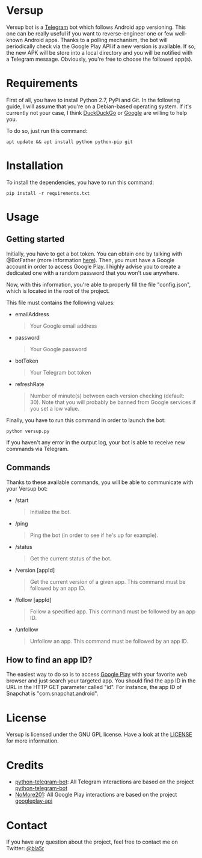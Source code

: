 # Versup
Versup bot is a [Telegram](https://telegram.org) bot which follows Android app versioning. This one can be really useful if you want to reverse-engineer one or few well-known Android apps.
Thanks to a polling mechanism, the bot will periodically check via the Google Play API if a new version is available. If so, the new APK will be store into a local directory and you will be notified with a Telegram message.
Obviously, you're free to choose the followed app(s).

# Requirements

First of all, you have to install Python 2.7, PyPi and Git. 
In the following guide, I will assume that you're on a Debian-based operating system. If it's currently not your case, I think [DuckDuckGo](https://duckduckgo.com/) or [Google](https://www.google.co.uk/) are willing to help you. 

To do so, just run this command:
```
apt update && apt install python python-pip git
```

# Installation

To install the dependencies, you have to run this command:
```
pip install -r requirements.txt
```

# Usage

## Getting started

Initially, you have to get a bot token. You can obtain one by talking with @BotFather (more information [here](https://core.telegram.org/bots#6-botfather)).
Then, you must have a Google account in order to access Google Play. I highly advise you to create a dedicated one with a random password that you won't use anywhere.

Now, with this information, you're able to properly fill the file "config.json", which is located in the root of the project.  

This file must contains the following values:
  + emailAddress
    > Your Google email address
  + password
    > Your Google password
  + botToken
    > Your Telegram bot token
  + refreshRate
    > Number of minute(s) between each version checking (default: 30). Note that you will probably be banned from Google services if you set a low value.

Finally, you have to run this command in order to launch the bot:
```
python versup.py
```
If you haven't any error in the output log, your bot is able to receive new commands via Telegram.

## Commands
Thanks to these available commands, you will be able to communicate with your Versup bot:
  + /start
    > Initialize the bot.
  + /ping
    > Ping the bot (in order to see if he's up for example).
  + /status
    > Get the current status of the bot.
  + /version [appId]
    > Get the current version of a given app. This command must be followed by an app ID.
  + /follow [appId]
    > Follow a specified app. This command must be followed by an app ID.
  + /unfollow
    > Unfollow an app. This command must be followed by an app ID.

## How to find an app ID?

The easiest way to do so is to access [Google Play](https://play.google.com/store) with your favorite web browser and just search your targeted app.
You should find the app ID in the URL in the HTTP GET parameter called "id".
For instance, the app ID of Snapchat is "com.snapchat.android".

# License

Versup is licensed under the GNU GPL license. Have a look at the [LICENSE](https://github.com/bla5r/Versup/blob/master/LICENSE) for more information.

# Credits

  + [python-telegram-bot](https://github.com/python-telegram-bot): All Telegram interactions are based on the project [python-telegram-bot](https://github.com/python-telegram-bot/python-telegram-bot)
  + [NoMore201](https://github.com/NoMore201): All Google Play interactions are based on the project [googleplay-api](https://github.com/NoMore201/googleplay-api)

# Contact

If you have any question about the project, feel free to contact me on Twitter: [@bla5r](https://twitter.com/bla5r) 
